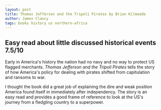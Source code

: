 ```yaml
---
layout: post
title: Thomas Jefferson and the Tripoli Pirates by Brian Kilmeade
author: James Clancy
tags: books history us northern-africa
---
```


## Easy read about little discussed historical events 7.5/10

Early in America's history the nation had no navy and no way to protect US flagged merchants. _Thomas Jefferson and the Tripoli Pirates_ tells the story of how America's policy for dealing with pirates shifted from capitulation and ransoms to war.

I thought the book did a great job of explaining the dire and weak position America found itself in immediately after independency. The story is an easy read and provides a good frame of reference to look at the US's journey from a fledgling country to a superpower.